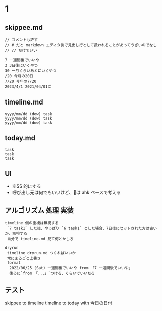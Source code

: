 
# 1

## skippee.md

```
// コメントも許す
// # だと markdown エディタ側で見出し行として扱われることがあってうざいのでなし
// // だけでいい

7 一週間後でいいや
3 3日後にいくやつ
30 一月くらいあとにいくやつ
/20 今月の20日
7/20 今年の7/20
2023/4/1 2021/04/01に
```

## timeline.md

```
yyyy/mm/dd (dow) task
yyyy/mm/dd (dow) task
yyyy/mm/dd (dow) task
```

## today.md

```
task
task
task
```

## UI
- KISS 的にする
- 呼び出し元は何でもいいけど、🐰は ahk ベースで考える

## アルゴリズム 処理 実装

```scb
timeline 側の重複は無視する
 `7 task1` した後、やっぱり `6 task1` とした場合、7日後にセットされた方は古いが、無視する
 自分で timeline.md 見て何とかしろ

dryrun
 timeline_dryrun.md つくればいいか
 常にまるごと上書き
 format
  2022/06/25 (Sat) 一週間後でいいや from 「7 一週間後でいいや」
  後ろに`from 「...」`つける、くらいでいいだろ
```


## テスト
skippee to timeline
timeline to today with 今日の日付

